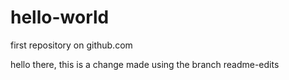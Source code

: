 # hello-world
first repository on github.com

hello there, this is a change made using the branch readme-edits
